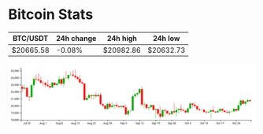 # Bitcoin Stats

BTC/USDT|24h change|24h high|24h low|
|---|---|---|---|
|$20665.58|-0.08%|$20982.86|$20632.73|

<img src="./chart.svg">
